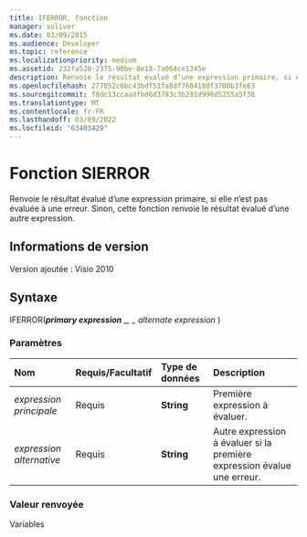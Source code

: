 ```yaml
---
title: IFERROR, fonction
manager: soliver
ms.date: 03/09/2015
ms.audience: Developer
ms.topic: reference
ms.localizationpriority: medium
ms.assetid: 232fa528-2375-90be-8e18-7a064ce1345e
description: Renvoie le résultat évalué d’une expression primaire, si elle n’est pas évaluée à une erreur. Sinon, cette fonction renvoie le résultat évalué d’une autre expression.
ms.openlocfilehash: 277852c6bc43bdf51fa8df7604180f3700b3fe63
ms.sourcegitcommit: f8dc13ccaadfbd6d3783c3b291d998d5255a5f38
ms.translationtype: MT
ms.contentlocale: fr-FR
ms.lasthandoff: 03/09/2022
ms.locfileid: "63403429"
---
```

# <a name="iferror-function"></a>Fonction SIERROR

Renvoie le résultat évalué d’une expression primaire, si elle n’est pas évaluée à une erreur. Sinon, cette fonction renvoie le résultat évalué d’une autre expression.
  
## <a name="version-information"></a>Informations de version

Version ajoutée : Visio 2010

  
## <a name="syntax"></a>Syntaxe

IFERROR(***primary expression** _, _ *_alternate expression_** )
  
### <a name="parameters"></a>Paramètres

|**Nom**|**Requis/Facultatif**|**Type de données**|**Description**|
|:-----|:-----|:-----|:-----|
| *expression principale* <br/> |Requis  <br/> |**String** <br/> |Première expression à évaluer. |
| *expression alternative* <br/> |Requis  <br/> |**String** <br/> |Autre expression à évaluer si la première expression évalue une erreur. |

### <a name="return-value"></a>Valeur renvoyée

Variables
  